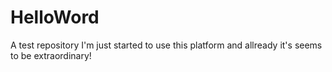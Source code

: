 # HelloWord
A test repository
I'm just started to use this platform and allready it's seems to be extraordinary!

